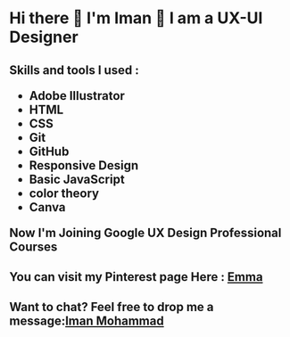 <h1>Hi there 👋 I'm Iman 📖 I am a UX-UI  Designer </h1>

<h2>
 
 Skills and tools I used :  
 - Adobe Illustrator 
 - HTML
 - CSS 
 - Git 
 - GitHub 
 - Responsive Design 
 - Basic JavaScript 
 - color theory 
 - Canva 

Now I'm Joining Google UX Design Professional Courses  
 </h2>

<h2>You can visit my Pinterest page Here : <a href="https://pin.it/4Mugf4S"> Emma </a></h2>
<h2>Want to chat? Feel free to drop me a message:<a href="https://www.linkedin.com/in/iman-mohammad-340017220">Iman Mohammad</a></h2>
